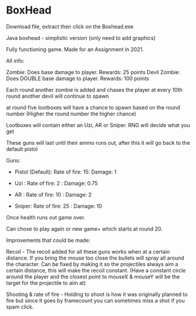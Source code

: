 # BoxHead
Download file, extract then click on the Boxhead.exe

Java boxhead - simplistic version (only need to add graphics)

Fully functioning game. Made for an Assignment in 2021.

All info:

Zombie: Does base damage to player. Rewards: 25 points
Devil Zombie: Does DOUBLE base damage to player. Rewards: 100 points

Each round another zombie is added and chases the player
at every 10th round another devil will continue to spawn

at round five lootboxes will have a chance to spawn based on the round number (Higher the round number the higher chance)

Lootboxes will contain either an Uzi, AR or Sniper. RNG will decide what you get

These guns will last until their ammo runs out, after this it will go back to the default pistol

Guns:

- Pistol (Default):  Rate of fire: 15:   Damage: 1

- Uzi :              Rate of fire: 2 :   Damage: 0.75

- AR  :              Rate of fire: 10 :  Damage: 2

- Sniper:            Rate of fire: 25  : Damage: 10


Once health runs out game over. 

Can chose to play again or new game+ which starts at round 20.

Improvements that could be made:

Recoil - The recoil added for all these guns works when at a certain distance. If you bring the mouse too close the bullets will spray all around the character.
Can be fixed by making it so the projectiles always aim a certain distance, this will make the recoil constant.
(Have a constant circle around the player and the closest point to mouseX & mouseY will be the target for the projectile to aim at)

Shooting & rate of fire - Holding to shoot is how it was originally planned to fire but since it goes by framecount you can sometimes miss a shot if you spam click.



